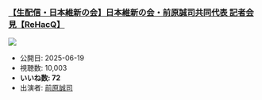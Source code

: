 ### [【生配信・日本維新の会】日本維新の会・前原誠司共同代表 記者会見【ReHacQ】](https://www.youtube.com/watch?v=tzaxK8Zi21Q)
[![](https://img.youtube.com/vi/tzaxK8Zi21Q/sddefault.jpg)](https://www.youtube.com/watch?v=tzaxK8Zi21Q)
-   公開日: 2025-06-19
-   視聴数: 10,003
-   **いいね数: 72**
-   出演者: [前原誠司](/rehacq_fan/people/前原誠司 "wikilink")

